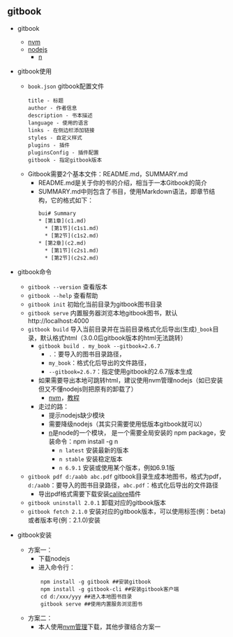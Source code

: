 ## gitbook

* gitbook
    * [nvm](https://github.com/coreybutler/nvm-windows/releases)
    * [nodejs](https://nodejs.org/en/download/)
        * [n](https://github.com/tj/n)
        
* gitbook使用
    * ``book.json`` gitbook配置文件
        ```
        title - 标题
        author - 作者信息
        description - 书本描述
        language - 使用的语言
        links - 在侧边栏添加链接
        styles - 自定义样式
        plugins - 插件
        pluginsConfig - 插件配置
        gitbook - 指定gitbook版本
        ```
    * Gitbook需要2个基本文件：README.md，SUMMARY.md
        * README.md是关于你的书的介绍，相当于一本Gitbook的简介
        * SUMMARY.md中则包含了书目，使用Markdown语法，即章节结构，它的格式如下：
          ```
          bui# Summary
          * [第1章](c1.md) 
            * [第1节](c1s1.md) 
            * [第2节](c1s2.md)
          * [第2章](c2.md)
            * [第1节](c2s1.md) 
            * [第2节](c2s2.md)
          ```

* gitbook命令
    * ``gitbook --version`` 查看版本
    * ``gitbook --help`` 查看帮助
    * ``gitbook init`` 初始化当前目录为gitbook图书目录
    * ``gitbook serve`` 内置服务器浏览本地gitbook图书，默认http://localhost:4000
    * ``gitbook build`` 导入当前目录并在当前目录格式化后导出(生成)``_book``目录，默认格式html（3.0.0后gitbook版本的html无法跳转）
        * ``gitbook build . my_book --gitbook=2.6.7`` 
            * ``.``：要导入的图书目录路径，
            * ``my_book``：格式化后导出的文件路径，
            * ``--gitbook=2.6.7``：指定使用gitbook的2.6.7版本生成
        * 如果需要导出本地可跳转html，建议使用nvm管理nodejs（如已安装但又不懂nodejs则把原有的卸载了）
            * [nvm](https://github.com/coreybutler/nvm-windows/releases)，[教程](https://segmentfault.com/a/1190000007612011)
        * 走过的路：
            * 提示nodejs缺少模块
            * 需要降级nodejs（其实只需要使用低版本gitbook就可以）
            * [n](https://github.com/tj/n)是node的一个模块， 是一个需要全局安装的 npm package，安装命令：npm install -g n
                * ``n latest`` 安装最新的版本
                * ``n stable`` 安装稳定版本
                * ``n 6.9.1`` 安装或使用某个版本，例如6.9.1版
    * ``gitbook pdf d:/aabb abc.pdf`` gitbook目录生成本地图书，格式为pdf，``d:/aabb``：要导入的图书目录路径，``abc.pdf``：格式化后导出的文件路径
        * 导出pdf格式需要下载安装[calibre](https://calibre-ebook.com/download)插件
    * ``gitbook uninstall 2.0.1`` 卸载对应的gitbook版本
    * ``gitbook fetch 2.1.0`` 安装对应的gitbook版本，可以使用标签(例：beta)或者版本号(例：2.1.0)安装

* gitbook安装
    * 方案一：
        * 下载nodejs
        * 进入命令行：
        ```
            npm install -g gitbook ##安装gitbook
            npm install -g gitbook-cli ##安装gitbook客户端
            cd d:/xxx/yyy ##进入本地图书目录
            gitbook serve ##使用内置服务浏览图书
        ```
    * 方案二：
        * 本人使用[nvm管理](https://segmentfault.com/a/1190000007612011)下载，其他步骤结合方案一

